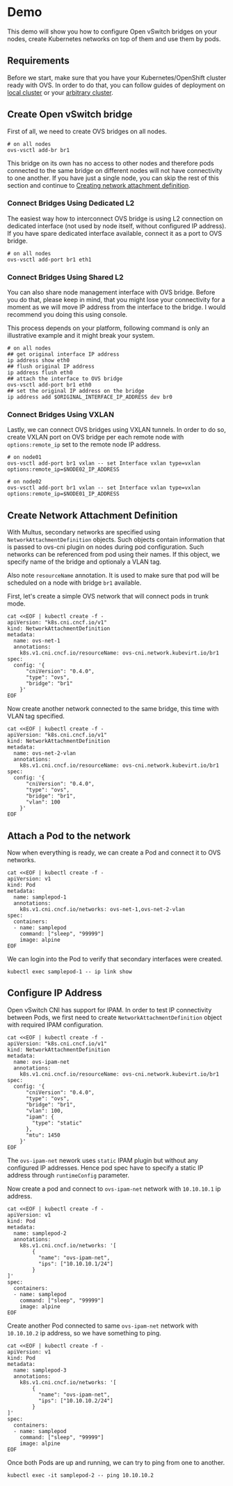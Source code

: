 # Demo

This demo will show you how to configure Open vSwitch bridges on your nodes,
create Kubernetes networks on top of them and use them by pods.

## Requirements

Before we start, make sure that you have your Kubernetes/OpenShift cluster
ready with OVS. In order to do that, you can follow guides of deployment on
[local cluster](deployment-on-local-cluster.md) or your [arbitrary
cluster](deployment-on-arbitrary-cluster.md).

## Create Open vSwitch bridge

First of all, we need to create OVS bridges on all nodes.

```shell
# on all nodes
ovs-vsctl add-br br1
```

This bridge on its own has no access to other nodes and therefore pods
connected to the same bridge on different nodes will not have connectivity to
one another. If you have just a single node, you can skip the rest of this
section and continue to [Creating network attachment
definition](#create-network-attachment-definition).

### Connect Bridges Using Dedicated L2

The easiest way how to interconnect OVS bridge is using L2 connection on
dedicated interface (not used by node itself, without configured IP address).
If you have spare dedicated interface available, connect it as a port to OVS
bridge.

```shell
# on all nodes
ovs-vsctl add-port br1 eth1
```

### Connect Bridges Using Shared L2

You can also share node management interface with OVS bridge. Before you do
that, please keep in mind, that you might lose your connectivity for a moment
as we will move IP address from the interface to the bridge. I would recommend
you doing this using console.

This process depends on your platform, following command is only an
illustrative example and it might break your system.

```shell
# on all nodes
## get original interface IP address
ip address show eth0
## flush original IP address
ip address flush eth0
## attach the interface to OVS bridge
ovs-vsctl add-port br1 eth0
## set the original IP address on the bridge
ip address add $ORIGINAL_INTERFACE_IP_ADDRESS dev br0
```

### Connect Bridges Using VXLAN

Lastly, we can connect OVS bridges using VXLAN tunnels. In order to do so,
create VXLAN port on OVS bridge per each remote node with `options:remote_ip`
set to the remote node IP address.

```shell
# on node01
ovs-vsctl add-port br1 vxlan -- set Interface vxlan type=vxlan options:remote_ip=$NODE02_IP_ADDRESS

# on node02
ovs-vsctl add-port br1 vxlan -- set Interface vxlan type=vxlan options:remote_ip=$NODE01_IP_ADDRESS
```

## Create Network Attachment Definition

With Multus, secondary networks are specified using
`NetworkAttachmentDefinition` objects. Such objects contain information that is
passed to ovs-cni plugin on nodes during pod configuration. Such networks can
be referenced from pod using their names. If this object, we specify name of
the bridge and optionaly a VLAN tag.

Also note `resourceName` annotation. It is used to make sure that pod will
be scheduled on a node with bridge `br1` available.

First, let's create a simple OVS network that will connect pods in trunk mode.

```shell
cat <<EOF | kubectl create -f -
apiVersion: "k8s.cni.cncf.io/v1"
kind: NetworkAttachmentDefinition
metadata:
  name: ovs-net-1
  annotations:
    k8s.v1.cni.cncf.io/resourceName: ovs-cni.network.kubevirt.io/br1
spec:
  config: '{
      "cniVersion": "0.4.0",
      "type": "ovs",
      "bridge": "br1"
    }'
EOF
```

Now create another network connected to the same bridge, this time with VLAN
tag specified.

```shell
cat <<EOF | kubectl create -f -
apiVersion: "k8s.cni.cncf.io/v1"
kind: NetworkAttachmentDefinition
metadata:
  name: ovs-net-2-vlan
  annotations:
    k8s.v1.cni.cncf.io/resourceName: ovs-cni.network.kubevirt.io/br1
spec:
  config: '{
      "cniVersion": "0.4.0",
      "type": "ovs",
      "bridge": "br1",
      "vlan": 100
    }'
EOF
```

## Attach a Pod to the network

Now when everything is ready, we can create a Pod and connect it to OVS
networks.

```shell
cat <<EOF | kubectl create -f -
apiVersion: v1
kind: Pod
metadata:
  name: samplepod-1
  annotations:
    k8s.v1.cni.cncf.io/networks: ovs-net-1,ovs-net-2-vlan
spec:
  containers:
  - name: samplepod
    command: ["sleep", "99999"]
    image: alpine
EOF
```

We can login into the Pod to verify that secondary interfaces were created.

```shell
kubectl exec samplepod-1 -- ip link show
```

## Configure IP Address

Open vSwitch CNI has support for IPAM. In order to test IP connectivity
between Pods, we first need to create `NetworkAttachmentDefinition` object
with required IPAM configuration.

```shell
cat <<EOF | kubectl create -f -
apiVersion: "k8s.cni.cncf.io/v1"
kind: NetworkAttachmentDefinition
metadata:
  name: ovs-ipam-net
  annotations:
    k8s.v1.cni.cncf.io/resourceName: ovs-cni.network.kubevirt.io/br1
spec:
  config: '{
      "cniVersion": "0.4.0",
      "type": "ovs",
      "bridge": "br1",
      "vlan": 100,
      "ipam": {
        "type": "static"
      },
      "mtu": 1450
    }'
EOF
```

The `ovs-ipam-net` nework uses `static` IPAM plugin but without any configured IP addresses.
Hence pod spec have to specify a static IP address through `runtimeConfig` parameter.

Now create a pod and connect to `ovs-ipam-net` network with `10.10.10.1` ip address.

```shell
cat <<EOF | kubectl create -f -
apiVersion: v1
kind: Pod
metadata:
  name: samplepod-2
  annotations:
    k8s.v1.cni.cncf.io/networks: '[
        {
          "name": "ovs-ipam-net",
          "ips": ["10.10.10.1/24"]
        }
]'
spec:
  containers:
  - name: samplepod
    command: ["sleep", "99999"]
    image: alpine
EOF
```

Create another Pod connected to same `ovs-ipam-net` network with `10.10.10.2` ip address,
so we have something to ping.

```shell
cat <<EOF | kubectl create -f -
apiVersion: v1
kind: Pod
metadata:
  name: samplepod-3
  annotations:
    k8s.v1.cni.cncf.io/networks: '[
        {
          "name": "ovs-ipam-net",
          "ips": ["10.10.10.2/24"]
        }
]'
spec:
  containers:
  - name: samplepod
    command: ["sleep", "99999"]
    image: alpine
EOF
```

Once both Pods are up and running, we can try to ping from one to another.

```shell
kubectl exec -it samplepod-2 -- ping 10.10.10.2
```
